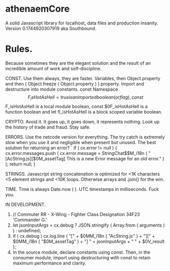 # athenaemCore
A solid Javascript library for localhost, data files and production insanity. Version 0.1744920307919 aka Southbound.

# Rules.
Because sometimes they are the elegant solution and the result of an incredible amount of work and self-discipline.

CONST. Use them always, they are faster. Variables, then Object.property and then ( Object.freeze ( Object.property ) ).property. Import and destructure into module constants. const Namespace$$F_isHotAsHell = true is an imported boolean (or flag), const $$F_isHotAsHell is a local module boolean, const $0F_isHotAsHell is a function boolean and let fl_isHotAsHell is a block scoped variable boolean.

CRYPTO. Avoid it.  It goes up, it goes down, it represents nothing.  Look up the history of trade and fraud.  Stay safe.

ERRORS. Use the netcode version for everything. The try catch is extremely slow when you use it and negligible when present but unused.  The best solution for returning an error?
` if ( cx.error != null ) { cx.error.messages.push ( cx.error.message = StringChat$$M_i18n ( "[AcString.js][$0M_assetTag] This is a new Error message for an old error." ) ); return null; }

STRINGS. Javascript string concatenation is optimized for <1K characters <5 element strings and <10K loops. Otherwise arrays and .join() for the win.

TIME. Time is always Date.now ( ).  UTC timestamps in milliseconds.  Fuck you.

IN DEVELOPMENT.
1. // Commuter RR - X-Wing - Fighter Class Designation 34F23 'Commander G.'
2. let jsonInputArgs = cx.debug ? JSON.stringify ( Array.from ( arguments ) ) : undefined;
3. if ( cx.debug ) cx.log.line ( "[" + $0MM_i18n ( "AcString.js" ) + "][" + $0MM_i18n ( "$0M_assetTag" ) + "] " + jsonInputArgs + " " + $0V_result );
4. In the source module, declare constants using const. Then, in the consumer module, import using destructuring with const to retain maximum performance and clarity.

